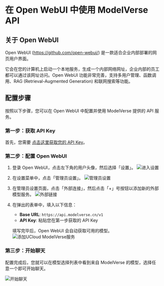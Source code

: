 # 在 Open WebUI 中使用 ModelVerse API

## 关于 Open WebUI

Open WebUI (https://github.com/open-webui/) 是一款适合企业内部部署的网页用户界面。

它会在您的计算机上启动一个本地服务，生成一个内部网络网址，企业内部的员工都可以通过该网址访问。Open WebUI 功能非常完善，支持多用户管理、函数调用、RAG (Retrieval-Augmented Generation) 和联网搜索等功能。

## 配置步骤

按照以下步骤，您可以在 Open WebUI 中配置并使用 ModelVerse 提供的 API 服务。

### 第一步：获取 API Key

首先，您需要 [点击这里获取您的 API Key](https://console.ucloud.cn/modelverse/experience/api-keys)。

### 第二步：配置 Open WebUI

1.  登录 Open WebUI，点击左下角的用户头像，然后选择「设置」。
    ![进入设置](/images/openwebui/settings.png)

2.  在设置菜单中，点击「管理员设置」。
    ![管理员设置](/images/openwebui/admin.png)

3.  在管理员设置页面，点击「外部连接」，然后点击「+」号按钮以添加新的外部模型服务。
    ![外部链接](/images/openwebui/external_connection.png)

4.  在弹出的表单中，填入以下信息：
    *   **Base URL**: `https://api.modelverse.cn/v1`
    *   **API Key**: 粘贴您在第一步获取的 API Key

    填写完毕后，Open WebUI 会自动获取可用的模型。
    ![添加UCloud ModelVerse服务](/images/openwebui/add_ucloud.png)

### 第三步：开始聊天

配置完成后，您就可以在模型选择列表中看到来自 ModelVerse 的模型，选择任意一个即可开始聊天。

![开始聊天](https://www-s.ucloud.cn/2025/02/c9174bd62ee33d00587935ba2e070da0_1739964081012.png)
